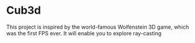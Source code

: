# Cub3d
 This project is inspired by the world-famous Wolfenstein 3D game, which was the first FPS ever. It will enable you to explore ray-casting

